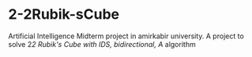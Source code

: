 # 2-2Rubik-sCube
Artificial Intelligence Midterm project in amirkabir university.
A project to solve 2*2 Rubik's Cube with IDS, bidirectional, A* algorithm
